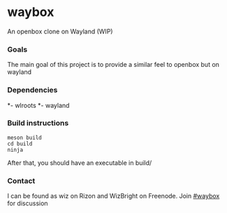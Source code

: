 # waybox
An openbox clone on Wayland (WIP)

### Goals
The main goal of this project is to provide a similar feel to openbox but on wayland

### Dependencies

*- wlroots
*- wayland

### Build instructions

```
meson build
cd build
ninja
```

After that, you should have an executable in build/

### Contact
I can be found as wiz on Rizon and WizBright on Freenode. 
Join [#waybox](http://webchat.freenode.net/?channels=waybox) for discussion
